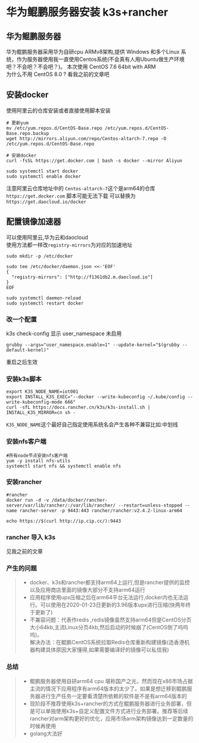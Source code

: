 # 华为鲲鹏服务器安装 k3s+rancher

## 华为鲲鹏服务器
华为鲲鹏服务器采用华为自研cpu ARMv8架构,提供 Windows 和多个Linux 系统，作为服务器使用我一直使用Centos系统(不会真有人用Ubuntu做生产环境吧？不会吧？不会吧？)。
本次使用 CentOS 7.6 64bit with ARM  
为什么不用 CentOS 8.0 ? 看我之前的文章吧

## 安装docker
使用阿里云的仓库安装或者直接使用脚本安装
```shell script
# 更新yum
mv /etc/yum.repos.d/CentOS-Base.repo /etc/yum.repos.d/CentOS-Base.repo.backup
wget http://mirrors.aliyun.com/repo/Centos-altarch-7.repo -O /etc/yum.repos.d/CentOS-Base.repo

# 安装docker
curl -fsSL https://get.docker.com | bash -s docker --mirror Aliyun

sudo systemctl start docker
sudo systemctl enable docker
```
注意阿里云仓库地址中的 `Centos-altarch-7`这个是arm64的仓库
`https://get.docker.com` 脚本可能无法下载
可以替换为`https://get.daocloud.io/docker`

## 配置镜像加速器
可以使用阿里云,华为云和daocloud  
使用方法都一样改`registry-mirrors`为对应的加速地址
~~~shell script
sudo mkdir -p /etc/docker

sudo tee /etc/docker/daemon.json <<-'EOF'
{
  "registry-mirrors": ["http://f1361db2.m.daocloud.io"]
}
EOF

sudo systemctl daemon-reload
sudo systemctl restart docker
~~~

### 改一个配置
k3s check-config 显示 user_namespace 未启用
```shell script
grubby --args="user_namespace.enable=1" --update-kernel="$(grubby --default-kernel)"
```
重启之后生效

### 安装k3s脚本
```shell script
export K3S_NODE_NAME=iot001
export INSTALL_K3S_EXEC="--docker --write-kubeconfig ~/.kube/config --write-kubeconfig-mode 666"
curl -sfL https://docs.rancher.cn/k3s/k3s-install.sh | INSTALL_K3S_MIRROR=cn sh -
```
`K3S_NODE_NAME`这个最好自己指定使用系统名会产生各种不兼容比如:中划线

### 安装nfs客户端
```shell script
#所有node节点安装nfs客户端
yum -y install nfs-utils
systemctl start nfs && systemctl enable nfs
```

### 安装rancher
```shell script
#rancher
docker run -d -v /data/docker/rancher-server/var/lib/rancher/:/var/lib/rancher/ --restart=unless-stopped --name rancher-server -p 9443:443 rancher/rancher:v2.4.2-linux-arm64

echo https://$(curl http://ip.cip.cc/):9443
```
### rancher 导入 k3s 
见我之前的文章

### 产生的问题
> * docker、k3s和rancher都支持arm64上运行,但是rancher提供的监控以及应用商店里面的镜像大部分不支持arm64运行
> * 应用程序使用upx压缩之后在arm64平台无法运行,docker内也无法运行。可以使用在2020-01-23日更新的3.96版本upx进行压缩(快两年终于更新了)
> * 不兼容问题：代表作redis ,redis镜像虽然支持arm64但是CentOS分页大小64kb,主流Linux分页4kb,然后启动的时候崩了(CentOS倒了呜呜呜)。  
解决办法：在鲲鹏CentOS系统拉取Redis仓库重新构建镜像(选香港机器构建具体原因大家懂得,如果需要编译好的镜像可以私信我)

### 总结
> * 鲲鹏服务器使用自研arm64 cpu 堪称国产之光，然而现在x86市场占据主流的情况下应用程序有arm64版本的太少了。如果是想迁移到鲲鹏服务器进行生产任务一定要看清楚所依赖的软件是不是有arm64版本的
> * 现阶段不推荐使用k3s+rancher的方式在鲲鹏服务器进行业务部署，但是可以单独使用k3s+自定义配置文件方式进行业务部署。推荐等后续rancher对arm架构更好的优化，应用市场arm架构镜像达到一定数量的时候再使用
> * golang大法好